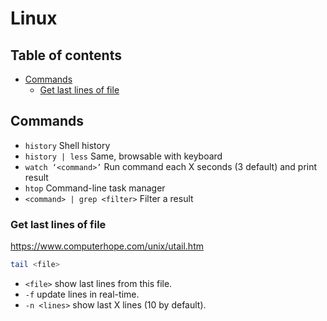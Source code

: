 # Linux

## Table of contents

* [Commands](#commands)
  * [Get last lines of file](#get-last-lines-of-file)

## Commands

* `history` Shell history
* `history | less` Same, browsable with keyboard
* `watch ‘<command>’` Run command each X seconds (3 default) and print result
* `htop` Command-line task manager
* `<command> | grep <filter>` Filter a result

### Get last lines of file

https://www.computerhope.com/unix/utail.htm

```bash
tail <file>
```

* `<file>` show last lines from this file.
* `-f` update lines in real-time.
* `-n <lines>` show last X lines (10 by default).
